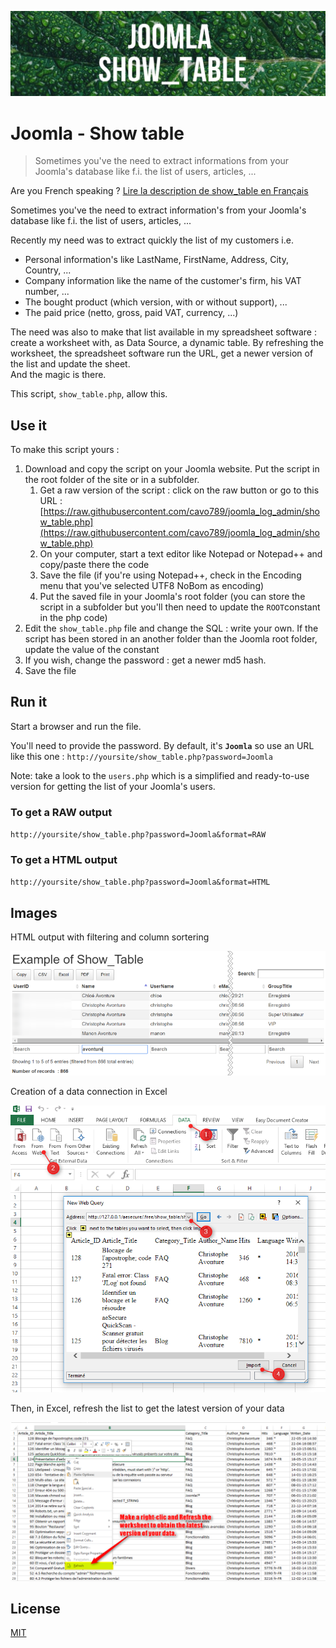 ![banner](images/banner.jpg)

# Joomla - Show table

> Sometimes you've the need to extract informations from your Joomla's database like f.i. the list of users, articles, ...

Are you French speaking ? [Lire la description de show_table en Français](lisezmoi.md)

Sometimes you've the need to extract information's from your Joomla's database like f.i. the list of users, articles, ...

Recently my need was to extract quickly the list of my customers i.e.

- Personal information's like LastName, FirstName, Address, City, Country, ...
- Company information like the name of the customer's firm, his VAT number, ...
- The bought product (which version, with or without support), ...
- The paid price (netto, gross, paid VAT, currency, ...)

The need was also to make that list available in my spreadsheet software : create a worksheet with, as Data Source, a dynamic table.
By refreshing the worksheet, the spreadsheet software run the URL, get a newer version of the list and update the sheet.  
And the magic is there.

This script, `show_table.php`, allow this.

## Use it

To make this script yours :

1.  Download and copy the script on your Joomla website. Put the script in the root folder of the site or in a subfolder.
    1.  Get a raw version of the script : click on the raw button or go to this URL : [https://raw.githubusercontent.com/cavo789/joomla_log_admin/show_table.php](https://raw.githubusercontent.com/cavo789/joomla_log_admin/show_table.php)
    2.  On your computer, start a text editor like Notepad or Notepad++ and copy/paste there the code
    3.  Save the file (if you're using Notepad++, check in the Encoding menu that you've selected UTF8 NoBom as encoding)
    4.  Put the saved file in your Joomla's root folder (you can store the script in a subfolder but you'll then need to update the `ROOT`constant in the php code)
2.  Edit the `show_table.php` file and change the SQL : write your own. If the script has been stored in an another folder than the Joomla root folder, update the value of the constant
3.  If you wish, change the password : get a newer md5 hash.
4.  Save the file

## Run it

Start a browser and run the file.

You'll need to provide the password. By default, it's **`Joomla`** so use an URL like this one : `http://yoursite/show_table.php?password=Joomla`

Note: take a look to the `users.php` which is a simplified and ready-to-use version for getting the list of your Joomla's users.

### To get a RAW output

`http://yoursite/show_table.php?password=Joomla&format=RAW`

### To get a HTML output

`http://yoursite/show_table.php?password=Joomla&format=HTML`

## Images

HTML output with filtering and column sortering

![Sample](sample.png)

Creation of a data connection in Excel

![Worksheet](worksheet.png)

Then, in Excel, refresh the list to get the latest version of your data

![Refresh](refresh.png)

## License

[MIT](LICENSE)
